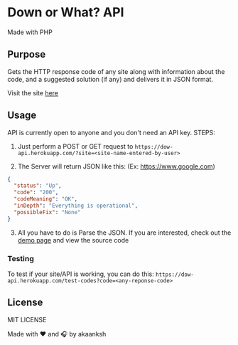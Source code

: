 # Down or What? API
Made with PHP

## Purpose
Gets the HTTP response code of any site along with information about the code, and a suggested solution (if any) and delivers it in JSON format.

Visit the site [here][dow-site]

## Usage
API is currently open to anyone and you don't need an API key.
STEPS:
1. Just perform a POST or GET request to
```https://dow-api.herokuapp.com/?site=<site-name-entered-by-user>```

2. The Server will return JSON like this: (Ex: https://www.google.com)
```json
{
  "status": "Up",
  "code": "200", 
  "codeMeaning": "OK", 
  "inDepth": "Everything is operational", 
  "possibleFix": "None" 
}
```

3. All you have to do is Parse the JSON.
If you are interested, check out the [demo page][dow-site] and view the source code

### Testing
To test if your site/API is working, you can do this: `https://dow-api.herokuapp.com/test-codes?code=<any-reponse-code>`

## License
MIT LICENSE<br>

Made with :heart: and :headphones: by akaanksh

[apad-repo]: https://github.com/akaanksh/apad
[dow-site]: https://dow.akaanksh.ga/
[dow-api]: https://github.com/akaanksh/dow-api
